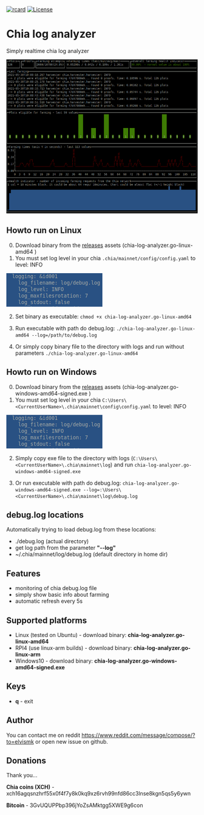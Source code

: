 [![rcard](https://goreportcard.com/badge/github.com/kubec/chia-log-analyzer)](https://goreportcard.com/report/github.com/kubec/chia-log-analyzer)
[![License](https://img.shields.io/badge/license-mit-blue.svg?style=flat-square)](https://raw.githubusercontent.com/kubec/chia-log-analyzer/master/LICENSE)

# Chia log analyzer
Simply realtime chia log analyzer

![Screenshot](./docs/screenshot-1.png)

## Howto run on Linux
0) Download binary from the [releases](../../releases) assets (chia-log-analyzer.go-linux-amd64
)
1) You must set log level in your chia ```.chia/mainnet/config/config.yaml``` to level: INFO

![Screenshot](./docs/screenshot-2.png)

2)  Set binary as executable: ```chmod +x chia-log-analyzer.go-linux-amd64```

3) Run executable with path do debug.log: ```./chia-log-analyzer.go-linux-amd64 --log=/path/to/debug.log```

4) Or simply copy binary file to the directory with logs and run without parameters ```./chia-log-analyzer.go-linux-amd64```

## Howto run on Windows
0) Download binary from the [releases](../../releases) assets (chia-log-analyzer.go-windows-amd64-signed.exe
)
1) You must set log level in your chia ```C:\Users\<CurrentUserName>\.chia\mainnet\config\config.yaml``` to level: INFO

![Screenshot](./docs/screenshot-2.png)

2) Simply copy exe file to the directory with logs (```C:\Users\<CurrentUserName>\.chia\mainnet\log```) and run ```chia-log-analyzer.go-windows-amd64-signed.exe```

3) Or run executable with path do debug.log: ```chia-log-analyzer.go-windows-amd64-signed.exe --log=:\Users\<CurrentUserName>\.chia\mainnet\log\debug.log```

## debug.log locations
Automatically trying to load debug.log from these locations:
* ./debug.log (actual directory)
* get log path from the parameter **"--log"**
* ~/.chia/mainnet/log/debug.log (default directory in home dir)

## Features
- monitoring of chia debug.log file
- simply show basic info about farming
- automatic refresh every 5s

## Supported platforms
- Linux (tested on Ubuntu) - download binary: **chia-log-analyzer.go-linux-amd64**
- RPI4 (use linux-arm builds) - download binary:  **chia-log-analyzer.go-linux-arm**
- Windows10 - download binary:  **chia-log-analyzer.go-windows-amd64-signed.exe**

## Keys
- **q** - exit

## Author
You can contact me on reddit https://www.reddit.com/message/compose/?to=elvismk or open new issue on github.

## Donations
Thank you...

**Chia coins (XCH)** - xch16agqsnzhrf55x0f4f7y8k0kq9xz6rvh99nfd86cc3lnse8kgn5qs5y6ywn

**Bitcoin** - 3GvUQUPPbp396jYoZsAMktgg5XWE9g6con